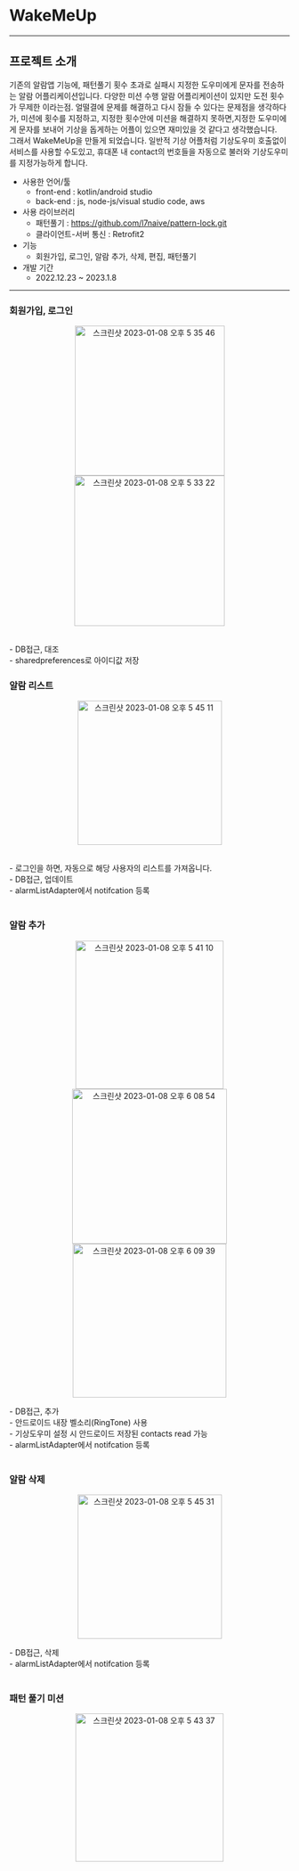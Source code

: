 # WakeMeUp #
-----------------
## 프로젝트 소개 ##
기존의 알람앱 기능에, 패턴풀기 횟수 초과로 실패시 지정한 도우미에게 문자를 전송하는 알람 어플리케이션입니다. 
다양한 미션 수행 알람 어플리케이션이 있지만 도전 횟수가 무제한 이라는점. 얼떨결에 문제를 해결하고 다시 잠들 수 있다는 문제점을 생각하다가, 미션에 횟수를 지정하고, 지정한 횟수안에 미션을 해결하지 못하면,지정한 도우미에게 문자를 보내어 기상을 돕게하는 어플이 있으면 재미있을 것 같다고 생각했습니다.  
그래서 WakeMeUp을 만들게 되었습니다. 일반적 기상 어플처럼 기상도우미 호출없이 서비스를 사용할 수도있고, 휴대폰 내 contact의 번호들을 자동으로 불러와 기상도우미를 지정가능하게 합니다.
* 사용한 언어/툴 
  * front-end : kotlin/android studio
  * back-end : js, node-js/visual studio code, aws
* 사용 라이브러리 
  * 패턴풀기 : https://github.com/l7naive/pattern-lock.git
  * 클라이언트-서버 통신 : Retrofit2
* 기능 
  * 회원가입, 로그인, 알람 추가, 삭제, 편집, 패턴풀기
* 개발 기간 
  * 2022.12.23 ~ 2023.1.8
-----------------
### 회원가입, 로그인 ###
<p align="center"><img width="269" alt="스크린샷 2023-01-08 오후 5 35 46" src="https://user-images.githubusercontent.com/77314069/211187417-7ed923d7-0f66-40f3-bd57-7b3e23299cd4.png"> <img width="270" alt="스크린샷 2023-01-08 오후 5 33 22" src="https://user-images.githubusercontent.com/77314069/211187333-33992786-3c98-4453-b29e-25decd227f09.png"></p><br> 
- DB접근, 대조<br>   
- sharedpreferences로 아이디값 저장

### 알람 리스트 ###
<p align="center"><img width="259" alt="스크린샷 2023-01-08 오후 5 45 11" src="https://user-images.githubusercontent.com/77314069/211187773-42c61902-5bf6-4f44-8602-533b4618c05b.png"></p><br>  
- 로그인을 하면, 자동으로 해당 사용자의 리스트를 가져옵니다. <br>
- DB접근, 업데이트<br>  
- alarmListAdapter에서 notifcation 등록<br><br>  

### 알람 추가 ###
<p align="center"><img width="266" alt="스크린샷 2023-01-08 오후 5 41 10" src="https://user-images.githubusercontent.com/77314069/211187614-f1ede7b0-599e-4b5c-98ac-de281838765f.png"><img width="278" alt="스크린샷 2023-01-08 오후 6 08 54" src="https://user-images.githubusercontent.com/77314069/211188492-dd110e62-d90a-4a26-9c1c-760c46940ed5.png">
<img width="276" alt="스크린샷 2023-01-08 오후 6 09 39" src="https://user-images.githubusercontent.com/77314069/211188472-fbff73a8-4d0d-4b07-bf27-6d9e5b7facca.png">
</p> 
- DB접근, 추가<br> 
- 안드로이드 내장 벨소리(RingTone) 사용<br> 
- 기상도우미 설정 시 안드로이드 저장된 contacts read 가능<br> 
- alarmListAdapter에서 notifcation 등록<br><br> 

### 알람 삭제 ### 
<p align="center"><img width="259" alt="스크린샷 2023-01-08 오후 5 45 31" src="https://user-images.githubusercontent.com/77314069/211187787-31f321ab-c202-4ba3-96e2-89a9bf8ee1aa.png"></p> 
- DB접근, 삭제<br>  
- alarmListAdapter에서 notifcation 등록<br><br>
 
### 패턴 풀기 미션 ###  
<p align="center"><img width="266" alt="스크린샷 2023-01-08 오후 5 43 37" src="https://user-images.githubusercontent.com/77314069/211187714-545bb4bf-047f-4ac5-92ac-88628d225a79.png"></p><br>  
 

